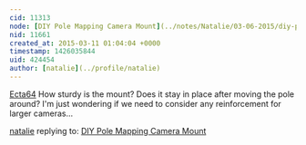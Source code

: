 ```yaml
---
cid: 11313
node: [DIY Pole Mapping Camera Mount](../notes/Natalie/03-06-2015/diy-pole-mapping-camera-mount)
nid: 11661
created_at: 2015-03-11 01:04:04 +0000
timestamp: 1426035844
uid: 424454
author: [natalie](../profile/natalie)
---
```


[Ecta64](/profile/Ecta64) How sturdy is the mount? Does it stay in place after moving the pole around? I'm just wondering if we need to consider any reinforcement for larger cameras...

[natalie](../profile/natalie) replying to: [DIY Pole Mapping Camera Mount](../notes/Natalie/03-06-2015/diy-pole-mapping-camera-mount)

